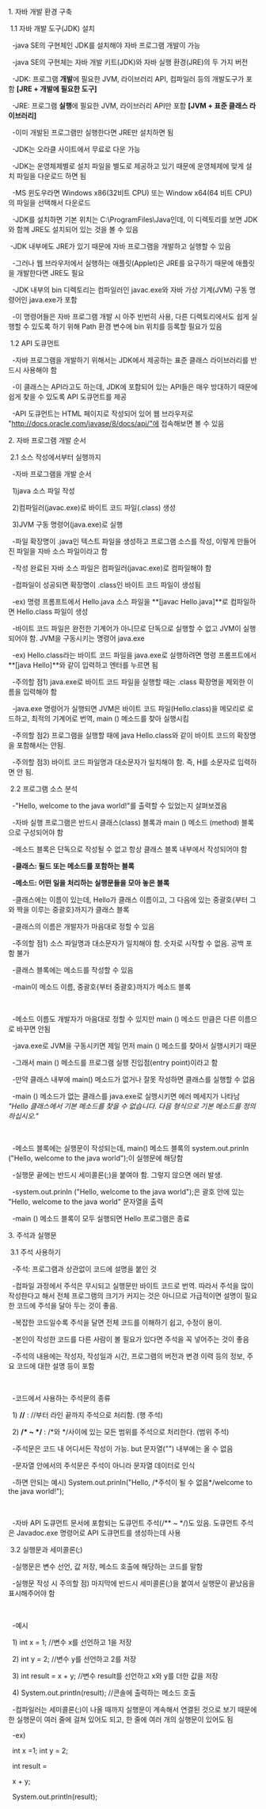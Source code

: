 1\. 자바 개발 환경 구축

 1.1 자바 개발 도구(JDK) 설치

  -java SE의 구현체인 JDK를 설치해야 자바 프로그램 개발이 가능

  -java SE의 구현체는 자바 개발 키트(JDK)와 자바 실행 환경(JRE)의 두 가지 버전

  -JDK: 프로그램 **개발**에 필요한 JVM, 라이브러리 API, 컴파일러 등의 개발도구가 포함 **\[JRE + 개발에 필요한 도구]**

  -JRE: 프로그램 **실행**에 필요한 JVM, 라이브러리 API만 포함 **\[JVM + 표준 클래스 라이브러리]**

  -이미 개발된 프로그램만 실행한다면 JRE만 설치하면 됨



  -JDK는 오라클 사이트에서 무료로 다운 가능

  -JDK는 운영체제별로 설치 파일을 별도로 제공하고 있기 때문에 운영체제에 맞게 설치 파일을 다운로드 하면 됨

  -MS 윈도우라면 Windows x86(32비트 CPU) 또는 Window x64(64 비트 CPU)의 파일을 선택해서 다운로드

  -JDK를 설치하면 기본 위치는 C:\\ProgramFiles\\Java인데, 이 디렉토리를 보면 JDK와 함께 JRE도 설치되어 있는 것을 볼 수 있음

 -JDK 내부에도 JRE가 있기 때문에 자바 프로그램을 개발하고 실행할 수 있음



  -그러나 웹 브라우저에서 실행하는 애플릿(Applet)은 JRE를 요구하기 때문에 애플릿을 개발한다면 JRE도 필요

  -JDK 내부의 bin 디렉토리는 컴파일러인 javac.exe와 자바 가상 기계(JVM) 구동 명령어인 java.exe가 포함

  -이 명령어들은 자바 프로그램 개발 시 아주 빈번히 사용, 다른 디렉토리에서도 쉽게 실행할 수 있도록 하기 위해 Path 환경 변수에 bin 위치를 등록할 필요가 있음



 1.2 API 도큐먼트

  -자바 프로그램을 개발하기 위해서는 JDK에서 제공하는 표준 클래스 라이브러리를 반드시 사용해야 함

  -이 클래스는 API라고도 하는데, JDK에 포함되어 있는 API들은 매우 방대하기 때문에 쉽게 찾을 수 있도록 API 도큐먼트를 제공

  -API 도큐먼트는 HTML 페이지로 작성되어 있어 웹 브라우저로 "http://docs.oracle.com/javase/8/docs/api/"에 접속해보면 볼 수 있음



2\. 자바 프로그램 개발 순서

 2.1 소스 작성에서부터 실행까지

  -자바 프로그램을 개발 순서

   1)java 소스 파일 작성

  2)컴파일러(javac.exe)로 바이트 코드 파일(.class) 생성

  3)JVM 구동 명령어(java.exe)로 실행



  -파일 확장명이 .java인 텍스트 파일을 생성하고 프로그램 소스를 작성, 이렇게 만들어진 파일을 자바 소스 파일이라고 함

  -작성 완료된 자바 소스 파일은 컴파일러(javac.exe)로 컴파일해야 함

  -컴파일이 성공되면 확장명이 .class인 바이트 코드 파일이 생성됨

  -ex) 명령 프롬프트에서 Hello.java 소스 파일을 \*\*\[javac Hello.java]\*\*로 컴파일하면 Hello.class 파일이 생성

  -바이트 코드 파일은 완전한 기계어가 아니므로 단독으로 실행할 수 없고 JVM이 실행되어야 함. JVM을 구동시키는 명령어 java.exe

  -ex) Hello.class라는 바이트 코드 파일을 java.exe로 실행하려면 명령 프롬프트에서 \*\*\[java Hello]\*\*와 같이 입력하고 엔터를 누르면 됨

  -주의할 점1) java.exe로 바이트 코드 파일을 실행할 때는 .class 확장명을 제외한 이름을 입력해야 함

  -java.exe 명령어가 실행되면 JVM은 바이트 코드 파일(Hello.class)을 메모리로 로드하고, 최적의 기계어로 번역, main () 메소드를 찾아 실행시킴

  -주의할 점2) 프로그램을 실행할 때에 java Hello.class와 같이 바이트 코드의 확장명을 포함해서는 안됨.

  -주의할 점3) 바이트 코드 파일명과 대소문자가 일치해야 함. 즉, H를 소문자로 입력하면 안 됨.



 2.2 프로그램 소스 분석

  -"Hello, welcome to the java world!"를 출력할 수 있었는지 살펴보겠음

  -자바 실행 프로그램은 반드시 클래스(class) 블록과 main () 메소드 (method) 블록으로 구성되어야 함

  -메소드 블록은 단독으로 작성될 수 없고 항상 클래스 블록 내부에서 작성되어야 함

  **-클래스: 필드 또는 메소드를 포함하는 블록**

&nbsp; **-메소드: 어떤 일을 처리하는 실행문들을 모아 놓은 블록**

&nbsp; -클래스에는 이름이 있는데, Hello가 클래스 이름이고, 그 다음에 있는 중괄호{부터 그와 짝을 이루는 중괄호}까지가 클래스 블록



  -클래스의 이름은 개발자가 마음대로 정할 수 있음

  -주의할 점1) 소스 파일명과 대소문자가 일치해야 함. 숫자로 시작할 수 없음. 공백 포함 불가

  -클래스 블록에는 메소드를 작성할 수 있음

  -main이 메소드 이름, 중괄호{부터 중괄호}까지가 메소드 블록

 

  -메소드 이름도 개발자가 마음대로 정할 수 있지만 main () 메소드 만큼은 다른 이름으로 바꾸면 안됨

  -java.exe로 JVM을 구동시키면 제일 먼저 main () 메소드를 찾아서 실행시키기 때문

  -그래서 main () 메소드를 프로그램 실행 진입점(entry point)이라고 함

  -만약 클래스 내부에 main() 메소드가 없거나 잘못 작성하면 클래스를 실행할 수 없음

  -main () 메소드가 없는 클래스를 java.exe로 실행시키면 에러 메세지가 나타남 *"Hello 클래스에서 기본 메소드를 찾을 수 없습니다. 다음 형식으로 기본 메소드를 정의하십시오."*

 

  -메소드 블록에는 실행문이 작성되는데, main() 메소드 블록의 system.out.prinIn ("Hello, welcome to the java world");이 실행문에 해당함

  -실행문 끝에는 반드시 세미콜론(;)을 붙여야 함. 그렇지 않으면 에러 발생.

  -system.out.prinIn ("Hello, welcome to the java world");은 괄호 안에 있는 "Hello, welcome to the java world" 문자열을 출력

  -main () 메소드 블록이 모두 실행되면 Hello 프로그램은 종료



3\. 주석과 실행문

 3.1 주석 사용하기

  -주석: 프로그램과 상관없이 코드에 설명을 붙인 것

  -컴파일 과정에서 주석은 무시되고 실행문만 바이트 코드로 번역. 따라서 주석을 많이 작성한다고 해서 전체 프로그램의 크기가 커지는 것은 아니므로 가급적이면 설명이 필요한 코드에 주석을 달아 두는 것이 좋음.

  -복잡한 코드일수록 주석을 달면 전체 코드를 이해하기 쉽고, 수정이 용이.

  -본인이 작성한 코드를 다른 사람이 볼 필요가 있다면 주석을 꼭 넣어주는 것이 좋음

  -주석의 내용에는 작성자, 작성일과 시간, 프로그램의 버전과 변경 이력 등의 정보, 주요 코드에 대한 설명 등이 포함

 

  -코드에서 사용하는 주석문의 종류

   1) **//** : //부터 라인 끝까지 주석으로 처리함. (행 주석)

   2) **/\* ~ \*/** : /\*와 \*/사이에 있는 모든 범위를 주석으로 처리한다. (범위 주석)



  -주석문은 코드 내 어디서든 작성이 가능. but 문자열("") 내부에는 올 수 없음

  -문자열 안에서의 주석문은 주석이 아니라 문자열 데이터로 인식

  -하면 안되는 예시) System.out.prinIn("Hello, /\*주석이 될 수 없음\*/welcome to the java world!");

 



  -자바 API 도큐먼트 문서에 포함되는 도큐먼트 주석(/\*\* ~ \*/)도 있음. 도큐먼트 주석은 Javadoc.exe 명령어로 API 도큐먼트를 생성하는데 사용





 3.2 실행문과 세미콜론(;)

   -실행문은 변수 선언, 값 저장, 메소드 호출에 해당하는 코드를 말함

  -실행문 작성 시 주의할 점) 마지막에 반드시 세미콜론(;)을 붙여서 실행문이 끝났음을 표시해주어야 함

 

  -예시

  1) int x = 1;                                         //변수 x를 선언하고 1을 저장

   2) int y = 2;                           //변수 y를 선언하고 2를 저장

   3) int result = x + y;                          //변수 result를 선언하고 x와 y를 더한 값을 저장

   4) System.out.printIn(result);        //콘솔에 출력하는 메소드 호출



  -컴파일러는 세미콜론(;)이 나올 때까지 실행문이 계속해서 연결된 것으로 보기 때문에 한 실행문이 여러 줄에 걸쳐 있어도 되고, 한 줄에 여러 개의 실행문이 있어도 됨



  -ex)

     int x =1; int y = 2;

     int result =

     x + y;

     System.out.printIn(result);

